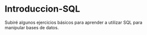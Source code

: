 # Introduccion-SQL
Subiré algunos ejercicios básicos para aprender a utilizar SQL para manipular bases de datos.
